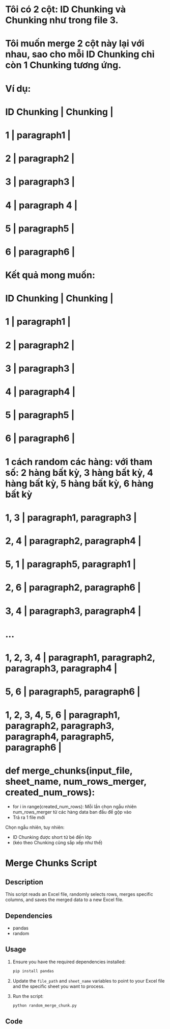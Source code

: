 # Tôi có 2 cột: ID Chunking và Chunking như trong file 3. 
# Tôi muốn merge 2 cột này lại với nhau, sao cho mỗi ID Chunking chỉ còn 1 Chunking tương ứng. 
# Ví dụ: 
# ID Chunking | Chunking |
# 1           | paragraph1        |
# 2           | paragraph2        |
# 3           | paragraph3        |
# 4           | paragraph 4        |
# 5           | paragraph5        |
# 6           | paragraph6        |

# Kết quả mong muốn:
# ID Chunking | Chunking |
# 1           | paragraph1        |
# 2           | paragraph2        |
# 3           | paragraph3        |
# 4           | paragraph4        |
# 5           | paragraph5        |
# 6           | paragraph6        |
# 1 cách random các hàng: với tham số: 2 hàng bất kỳ, 3 hàng bất kỳ, 4 hàng bất kỳ, 5 hàng bất kỳ, 6 hàng bất kỳ
# 1, 3        | paragraph1, paragraph3        |
# 2, 4        | paragraph2, paragraph4        |
# 5, 1        | paragraph5, paragraph1        | 
# 2, 6        | paragraph2, paragraph6        |
# 3, 4        | paragraph3, paragraph4        |
# ...
# 1, 2, 3, 4  | paragraph1, paragraph2, paragraph3, paragraph4        |
# 5, 6        | paragraph5, paragraph6        | 
# 1, 2, 3, 4, 5, 6 | paragraph1, paragraph2, paragraph3, paragraph4, paragraph5, paragraph6        |

# def merge_chunks(input_file, sheet_name, num_rows_merger, created_num_rows):
- for i in range(created_num_rows): Mỗi lần chọn ngẫu nhiên num_rows_merger từ các hàng data ban đầu để gộp vào 
- Trả ra 1 file mới

Chọn ngẫu nhiên, tuy nhiên:
- ID Chunking được short từ bé đến lớp 
- (kéo theo Chunking cũng sắp xếp như thế)


# Merge Chunks Script

## Description
This script reads an Excel file, randomly selects rows, merges specific columns, and saves the merged data to a new Excel file.

## Dependencies
- pandas
- random

## Usage
1. Ensure you have the required dependencies installed:
    ```bash
    pip install pandas
    ```

2. Update the `file_path` and `sheet_name` variables to point to your Excel file and the specific sheet you want to process.

3. Run the script:
    ```bash
    python random_merge_chunk.py
    ```

## Code